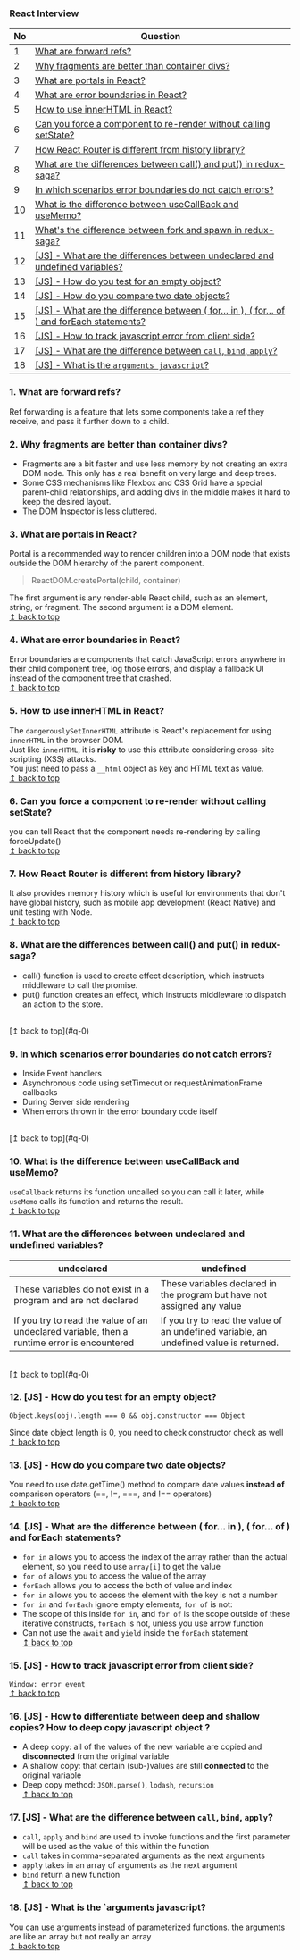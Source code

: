### <span id="q-0">React Interview</span>

| No  | Question                                                                                         |
| --- | ------------------------------------------------------------------------------------------------ |
| 1   | [What are forward refs?](#q-1)                                                                   |
| 2   | [Why fragments are better than container divs?](#q-2)                                            |
| 3   | [What are portals in React?](#q-3)                                                               |
| 4   | [What are error boundaries in React?](#q-4)                                                      |
| 5   | [How to use innerHTML in React?](#q-5)                                                           |
| 6   | [Can you force a component to re-render without calling setState?](#q-6)                         |
| 7   | [How React Router is different from history library?](#q-7)                                      |
| 8   | [What are the differences between call() and put() in redux-saga?](#q-8)                         |
| 9   | [In which scenarios error boundaries do not catch errors?](#q-9)                                 |
| 10  | [What is the difference between useCallBack and useMemo?](#q-10)                                 |
| 11  | [What's the difference between fork and spawn in redux-saga?](#q-11)                             |
| 12  | [[JS] - What are the differences between undeclared and undefined variables?](#q-12)             |
| 13  | [[JS] - How do you test for an empty object?](#q-13)                                             |
| 14  | [[JS] - How do you compare two date objects?](#q-14)                                             |
| 15  | [[JS] - What are the difference between ( for… in ), ( for… of ) and forEach statements?](#q-15) |
| 16  | [[JS] - How to track javascript error from client side?](#q-16)                                  |
| 17  | [[JS] - What are the difference between `call`, `bind`, `apply`?](#q-17)                         |
| 18  | [[JS] - What is the `arguments javascript`?](#q-18)                                              |

### <span id="q-1">1. What are forward refs?</span>

Ref forwarding is a feature that lets some components take a ref they receive, and pass it further down to a child.

### <span id="q-2">2. Why fragments are better than container divs?</span>

<ul>
    <li>Fragments are a bit faster and use less memory by not creating an extra DOM node. This only has a real benefit on very large and deep trees.</li>
    <li>Some CSS mechanisms like Flexbox and CSS Grid have a special parent-child relationships, and adding divs in the middle makes it hard to keep the desired layout.</li>
    <li>The DOM Inspector is less cluttered.</li>
</ul>

### <span id="q-3">3. What are portals in React?</span>

Portal is a recommended way to render children into a DOM node that exists outside the DOM hierarchy of the parent component.

> ReactDOM.createPortal(child, container)

The first argument is any render-able React child, such as an element, string, or fragment. The second argument is a DOM element.
<br>
[↥ back to top](#q-0)

### <span id="q-4">4. What are error boundaries in React?</span>

Error boundaries are components that catch JavaScript errors anywhere in their child component tree, log those errors, and display a fallback UI instead of the component tree that crashed.
<br>
[↥ back to top](#q-0)

### <span id="q-5">5. How to use innerHTML in React?</span>

The `dangerouslySetInnerHTML` attribute is React's replacement for using `innerHTML` in the browser DOM. <br>
Just like `innerHTML`, it is **risky** to use this attribute considering cross-site scripting (XSS) attacks. <br>
You just need to pass a `__html` object as key and HTML text as value.
<br>
[↥ back to top](#q-0)

### <span id="q-6">6. Can you force a component to re-render without calling setState?</span>

you can tell React that the component needs re-rendering by calling forceUpdate()
<br>
[↥ back to top](#q-0)

### <span id="q-7">7. How React Router is different from history library?</span>

It also provides memory history which is useful for environments that don't have global history, such as mobile app development (React Native) and unit testing with Node.
<br>
[↥ back to top](#q-0)

### <span id="q-8">8. What are the differences between call() and put() in redux-saga?</span>

<ul>
    <li>call() function is used to create effect description, which instructs middleware to call the promise.</li>
    <li>put() function creates an effect, which instructs middleware to dispatch an action to the store.
    </li>
</ul>
 <br>
[↥ back to top](#q-0)

### <span id="q-9">9. In which scenarios error boundaries do not catch errors?</span>

<ul>
    <li>Inside Event handlers</li>
     <li>Asynchronous code using setTimeout or requestAnimationFrame callbacks</li>
      <li>During Server side rendering</li>
       <li>When errors thrown in the error boundary code itself</li>
</ul>
 <br>
[↥ back to top](#q-0)

### <span id="q-10">10. What is the difference between useCallBack and useMemo?</span>

`useCallback` returns its function uncalled so you can call it later, while `useMemo` calls its function and returns the result.
<br>
[↥ back to top](#q-0)

### <span id="q-11">11. What are the differences between undeclared and undefined variables? <span>

| undeclared                                                                                  | undefined                                                                              |
| ------------------------------------------------------------------------------------------- | -------------------------------------------------------------------------------------- |
| These variables do not exist in a program and are not declared                              | These variables declared in the program but have not assigned any value                |
| If you try to read the value of an undeclared variable, then a runtime error is encountered | If you try to read the value of an undefined variable, an undefined value is returned. |

 <br>
[↥ back to top](#q-0)

### <span id="q-12">12. [JS] - How do you test for an empty object? </span>

```
Object.keys(obj).length === 0 && obj.constructor === Object
```

Since date object length is 0, you need to check constructor check as well
<br>
[↥ back to top](#q-0)

### <span id="q-13">13. [JS] - How do you compare two date objects? </span>

You need to use date.getTime() method to compare date values **instead of** comparison operators (==, !=, ===, and !== operators)
<br>
[↥ back to top](#q-0)

### <span id="q-14">14. [JS] - What are the difference between ( for… in ), ( for… of ) and forEach statements? </span>

-   `for in` allows you to access the index of the array rather than the actual element, so you need to use `array[i]` to get the value
-   `for of` allows you to access the value of the array
-   `forEach` allows you to access the both of value and index
-   `for in` allows you to access the element with the key is not a number
-   `for in` and `forEach` ignore empty elements, `for of` is not:
-   The scope of this inside `for in`, and `for of` is the scope outside of these iterative constructs, `forEach` is not, unless you use arrow function
-   Can not use the `await` and `yield` inside the `forEach` statement
    <br>
    [↥ back to top](#q-0)

### <span id="q-15">15. [JS] - How to track javascript error from client side? </span>

`Window: error event`
<br>
[↥ back to top](#q-0)

### <span id="q-16">16. [JS] - How to differentiate between deep and shallow copies? How to deep copy javascript object ?</span>

-   A deep copy: all of the values of the new variable are copied and **disconnected** from the original variable
-   A shallow copy: that certain (sub-)values are still **connected** to the original variable
-   Deep copy method: `JSON.parse()`, `lodash`, `recursion`
    <br>
    [↥ back to top](#q-0)

### <span id="q-17">17. [JS] - What are the difference between `call`, `bind`, `apply`? </span>

-   `call`, `apply` and `bind` are used to invoke functions and the first parameter will be used as the value of this within the function
-   `call` takes in comma-separated arguments as the next arguments
-   `apply` takes in an array of arguments as the next argument
-   `bind` return a new function
    <br>
    [↥ back to top](#q-0)

### <span id="q-18">18. [JS] - What is the `arguments javascript? </span>

You can use arguments instead of parameterized functions. the arguments are like an array but not really an array
<br>
[↥ back to top](#q-0)
